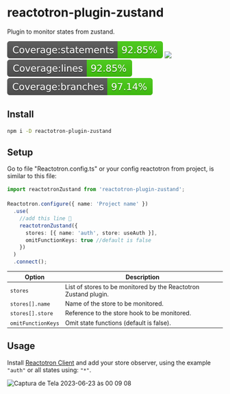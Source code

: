 # reactotron-plugin-zustand

Plugin to monitor states from zustand.

![](./docs/badge-statements.svg) ![](./docs/badge-functions.svg) ![](./docs/badge-lines.svg) ![](./docs/badge-branches.svg)

## Install

```bash
npm i -D reactotron-plugin-zustand
```

## Setup

Go to file "Reactotron.config.ts" or your config reactotron from project, is similar to this file:

```ts
import reactotronZustand from 'reactotron-plugin-zustand';

Reactotron.configure({ name: 'Project name' })
  .use(
    //add this line 🙌
    reactotronZustand({
      stores: [{ name: 'auth', store: useAuth }],
      omitFunctionKeys: true //default is false
    })
  )
  .connect();
```

| Option             | Description                                                      |
| ------------------ | ---------------------------------------------------------------- |
| `stores`           | List of stores to be monitored by the Reactotron Zustand plugin. |
| `stores[].name`    | Name of the store to be monitored.                               |
| `stores[].store`   | Reference to the store hook to be monitored.                     |
| `omitFunctionKeys` | Omit state functions (default is false).                         |

## Usage

Install [Reactotron Client](https://github.com/infinitered/reactotron/tree/master) and add your store observer, using the example `"auth"` or all states using: `"*"`.

<img width="602" alt="Captura de Tela 2023-06-23 às 00 09 08" src="https://raw.githubusercontent.com/joalisonpereira/reactotron-plugin-zustand/master/docs/tron2.png">
